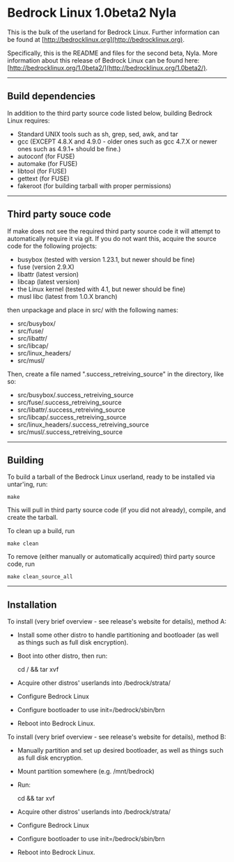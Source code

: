 Bedrock Linux 1.0beta2 Nyla
===========================

This is the bulk of the userland for Bedrock Linux.  Further information can be
found at [http://bedrocklinux.org](http://bedrocklinux.org).

Specifically, this is the README and files for the second beta, Nyla.  More
information about this release of Bedrock Linux can be found here:
[http://bedrocklinux.org/1.0beta2/](http://bedrocklinux.org/1.0beta2/).

------------------
Build dependencies
------------------

In addition to the third party source code listed below, building Bedrock Linux
requires:

- Standard UNIX tools such as sh, grep, sed, awk, and tar
- gcc (EXCEPT 4.8.X and 4.9.0 - older ones such as gcc 4.7.X or newer ones such
  as 4.9.1+ should be fine.)
- autoconf (for FUSE)
- automake (for FUSE)
- libtool (for FUSE)
- gettext (for FUSE)
- fakeroot (for building tarball with proper permissions)

----------------------
Third party souce code
----------------------

If make does not see the required third party source code it will attempt to
automatically require it via git.  If you do not want this, acquire the source
code for the following projects:

- busybox (tested with version 1.23.1, but newer should be fine)
- fuse (version 2.9.X)
- libattr (latest version)
- libcap (latest version)
- the Linux kernel (tested with 4.1, but newer should be fine)
- musl libc (latest from 1.0.X branch)

then unpackage and place in src/ with the following names:

- src/busybox/
- src/fuse/
- src/libattr/
- src/libcap/
- src/linux_headers/
- src/musl/

Then, create a file named ".success_retreiving_source" in the directory, like
so:

- src/busybox/.success_retreiving_source
- src/fuse/.success_retreiving_source
- src/libattr/.success_retreiving_source
- src/libcap/.success_retreiving_source
- src/linux_headers/.success_retreiving_source
- src/musl/.success_retreiving_source

--------
Building
--------

To build a tarball of the Bedrock Linux userland, ready to be installed via
untar'ing, run:

    make

This will pull in third party source code (if you did not already), compile,
and create the tarball.

To clean up a build, run

    make clean

To remove (either manually or automatically acquired) third party source code,
run

    make clean_source_all

------------
Installation
------------

To install (very brief overview - see release's website for details), method A:

- Install some other distro to handle partitioning and bootloader (as well as
  things such as full disk encryption).
- Boot into other distro, then run:

    cd / && tar xvf <path-to-bedrock-tarball>

- Acquire other distros' userlands into /bedrock/strata/
- Configure Bedrock Linux
- Configure bootloader to use init=/bedrock/sbin/brn
- Reboot into Bedrock Linux.

To install (very brief overview - see release's website for details), method B:

- Manually partition and set up desired bootloader, as well as things such as
  full disk encryption.
- Mount partition somewhere (e.g. /mnt/bedrock)
- Run:

    cd <mount-point> && tar xvf <path-to-bedrock-tarball>

- Acquire other distros' userlands into <mount>/bedrock/strata/
- Configure Bedrock Linux
- Configure bootloader to use init=/bedrock/sbin/brn
- Reboot into Bedrock Linux.
